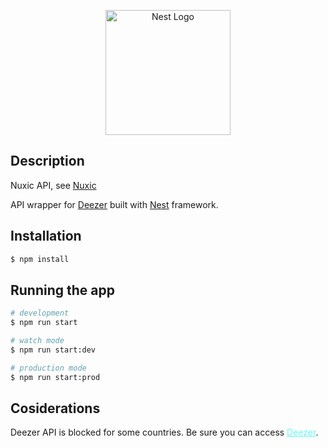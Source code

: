 <p align="center">
  <a href="http://nestjs.com/" target="blank"><img src="https://nestjs.com/img/logo-small.svg" width="200" alt="Nest Logo" /></a>
</p>

## Description

Nuxic API, see [Nuxic](https://github.com/MrDeivi/nuxic)

API wrapper for [Deezer](https://developers.deezer.com/api) built with [Nest](https://github.com/nestjs/nest) framework.

## Installation

```bash
$ npm install
```

## Running the app

```bash
# development
$ npm run start

# watch mode
$ npm run start:dev

# production mode
$ npm run start:prod
```

## Cosiderations
Deezer API is blocked for some countries. Be sure you can access 
<a href="https://deezer.com/" style="color: #65F7F1">Deezer</a>.
